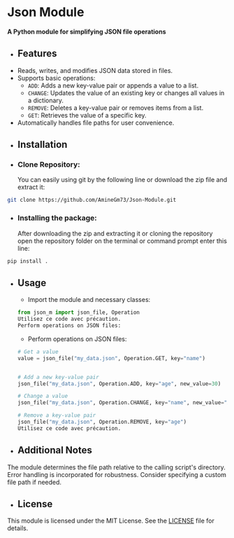 
# Json Module

**A Python module for simplifying JSON file operations**

- ## Features

* Reads, writes, and modifies JSON data stored in files.
* Supports basic operations:
    - `ADD`: Adds a new key-value pair or appends a value to a list.
    - `CHANGE`: Updates the value of an existing key or changes all values in a dictionary.
    - `REMOVE`: Deletes a key-value pair or removes items from a list.
    - `GET`: Retrieves the value of a specific key.
* Automatically handles file paths for user convenience.

- ## Installation
* ### Clone Repository:
    You can easily using git by the following line or download the zip file and extract it:
```bash
git clone https://github.com/AmineGm73/Json-Module.git
```

* ### Installing the package:
    After downloading the zip and extracting it or cloning the repository open the repository folder on the terminal or command prompt enter this line:

```bash
pip install .
```

- ## Usage

    * Import the module and necessary classes:

    ```python
    from json_m import json_file, Operation
    Utilisez ce code avec précaution.
    Perform operations on JSON files:
    ```

    * Perform operations on JSON files:

    ```python
    # Get a value
    value = json_file("my_data.json", Operation.GET, key="name")


    # Add a new key-value pair
    json_file("my_data.json", Operation.ADD, key="age", new_value=30)

    # Change a value
    json_file("my_data.json", Operation.CHANGE, key="name", new_value="Alice")

    # Remove a key-value pair
    json_file("my_data.json", Operation.REMOVE, key="age")
    Utilisez ce code avec précaution.
    ```

- ## Additional Notes

The module determines the file path relative to the calling script's directory.
Error handling is incorporated for robustness.
Consider specifying a custom file path if needed.

- ## License

This module is licensed under the MIT License. See the [LICENSE](https://github.com/AmineGm73/Json-Module/blob/main/LICENSE) file for details.
